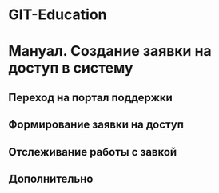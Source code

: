 # GIT-Education
# **Мануал. Создание заявки на доступ в систему**   
## **Переход на портал поддержки**   
## **Формирование заявки на доступ**   
## **Отслеживание работы с завкой**   
## **Дополнительно**   
